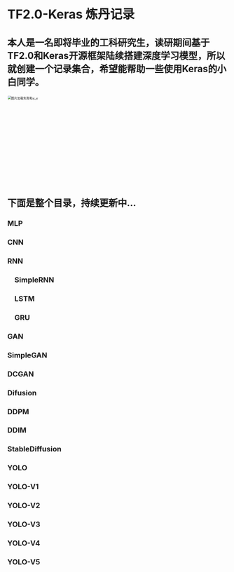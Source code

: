 # TF2.0-Keras 炼丹记录
本人是一名即将毕业的工科研究生，读研期间基于TF2.0和Keras开源框架陆续搭建深度学习模型，所以就创建一个记录集合，希望能帮助一些使用Keras的小白同学。
-----------------------------------
<img src="https://github.com/djsaber/TF2.0-Keras-/blob/main/saber.jpg" width="400" height="400" alt="图片加载失败啦ಥ_ಥ" title="" style="zoom:50%;"/>

下面是整个目录，持续更新中...
-----------------------------------

### MLP<br />
### CNN<br />
### RNN<br />
### &emsp;SimpleRNN<br />
### &emsp;LSTM<br />
### &emsp;GRU<br />
### GAN<br />
###     SimpleGAN<br />
###     DCGAN<br />
### Difusion<br />
### DDPM<br />
### DDIM<br />
### StableDiffusion<br />
### YOLO<br />
### YOLO-V1<br />
### YOLO-V2<br />
### YOLO-V3<br />
### YOLO-V4<br />
### YOLO-V5<br />
    
